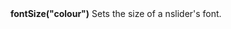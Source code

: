 <a name="fontSize"><h3 style="padding-top: 40px; margin-top: 40px;"></h3></a>
**fontSize("colour")** Sets the size of a nslider's font.

<!--UPDATE WIDGET_IN_CSOUND
    SIdent sprintf "fontSize(%d) ", rnd(20)
    SIdentifier strcat SIdentifier, SIdent  
-->